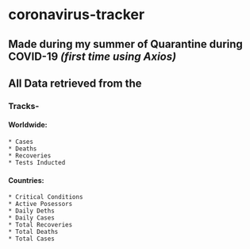 # coronavirus-tracker
## Made during my summer of Quarantine during COVID-19 *(first time using Axios)*

## All Data retrieved from the 

### Tracks-
#### Worldwide:
    * Cases
    * Deaths
    * Recoveries
    * Tests Inducted
#### Countries: 
    * Critical Conditions
    * Active Posessors
    * Daily Deths
    * Daily Cases 
    * Total Recoveries 
    * Total Deaths
    * Total Cases

